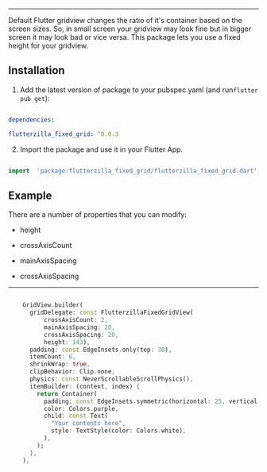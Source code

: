   [<img  src="https://i.postimg.cc/pTS4smK5/bmc-button.png"  alt="">](https://www.buymeacoffee.com/flutterzilla)

<hr>
Default Flutter gridview changes the ratio of it's container based on the screen sizes. So, in small screen your gridview may look fine but in bigger screen it may look bad or vice versa. This package lets you use a fixed height for your gridview.
 

## Installation

  

1. Add the latest version of package to your pubspec.yaml (and run`flutter pub get`):

```yaml

dependencies:

flutterzilla_fixed_grid: ^0.0.3

```

2. Import the package and use it in your Flutter App.

```dart

import  'package:flutterzilla_fixed_grid/flutterzilla_fixed_grid.dart';

```

  

## Example

There are a number of properties that you can modify:

  

- height

- crossAxisCount

- mainAxisSpacing

- crossAxisSpacing

  

<hr>

  

```dart

    GridView.builder(
      gridDelegate: const FlutterzillaFixedGridView(
          crossAxisCount: 2,
          mainAxisSpacing: 20,
          crossAxisSpacing: 20,
          height: 143),
      padding: const EdgeInsets.only(top: 30),
      itemCount: 6,
      shrinkWrap: true,
      clipBehavior: Clip.none,
      physics: const NeverScrollableScrollPhysics(),
      itemBuilder: (context, index) {
        return Container(
          padding: const EdgeInsets.symmetric(horizontal: 25, vertical: 25),
          color: Colors.purple,
          child: const Text(
            "Your contents here",
            style: TextStyle(color: Colors.white),
          ),
        );
      },
    ),

```


[<img  src="https://i.postimg.cc/h4QffcQv/1645091374288-1.jpg"  alt="">](https://www.buymeacoffee.com/flutterzilla)